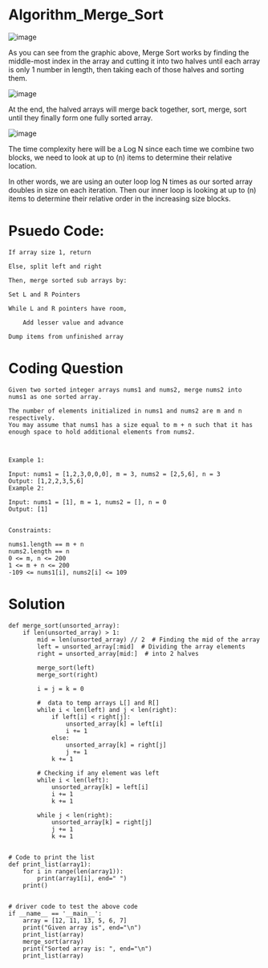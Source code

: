# Algorithm_Merge_Sort

![image](https://user-images.githubusercontent.com/66803124/118539316-239a5080-b704-11eb-8b31-3e413955bde6.png)

As you can see from the graphic above, Merge Sort works by finding the middle-most index in the array and cutting it 
into two halves until each array is only 1 number in length, then taking each of those halves and sorting them. 

![image](https://user-images.githubusercontent.com/66803124/118541515-a15f5b80-b706-11eb-98db-e599baba64d4.png)

At the end, the halved arrays will merge back together, sort, merge, sort until they finally form one fully sorted array. 

![image](https://user-images.githubusercontent.com/66803124/118541803-fbf8b780-b706-11eb-9f70-cbc61beec1a2.png)

The time complexity here will be a Log N since each time we combine two blocks, we need to look at up to (n) items to determine their relative location.

In other words, we are using an outer loop log N times as our sorted array doubles in size on each iteration.
Then our inner loop is looking at up to (n) items to determine their relative order in the increasing size blocks.

# Psuedo Code:
```
If array size 1, return 

Else, split left and right 

Then, merge sorted sub arrays by: 

Set L and R Pointers 

While L and R pointers have room, 

	Add lesser value and advance 

Dump items from unfinished array 
```

# Coding Question

```
Given two sorted integer arrays nums1 and nums2, merge nums2 into nums1 as one sorted array.

The number of elements initialized in nums1 and nums2 are m and n respectively. 
You may assume that nums1 has a size equal to m + n such that it has enough space to hold additional elements from nums2.

 

Example 1:

Input: nums1 = [1,2,3,0,0,0], m = 3, nums2 = [2,5,6], n = 3
Output: [1,2,2,3,5,6]
Example 2:

Input: nums1 = [1], m = 1, nums2 = [], n = 0
Output: [1]
 

Constraints:

nums1.length == m + n
nums2.length == n
0 <= m, n <= 200
1 <= m + n <= 200
-109 <= nums1[i], nums2[i] <= 109
```

# Solution 
```
def merge_sort(unsorted_array):
    if len(unsorted_array) > 1:
        mid = len(unsorted_array) // 2  # Finding the mid of the array
        left = unsorted_array[:mid]  # Dividing the array elements
        right = unsorted_array[mid:]  # into 2 halves

        merge_sort(left)
        merge_sort(right)

        i = j = k = 0

        #  data to temp arrays L[] and R[]
        while i < len(left) and j < len(right):
            if left[i] < right[j]:
                unsorted_array[k] = left[i]
                i += 1
            else:
                unsorted_array[k] = right[j]
                j += 1
            k += 1

        # Checking if any element was left
        while i < len(left):
            unsorted_array[k] = left[i]
            i += 1
            k += 1

        while j < len(right):
            unsorted_array[k] = right[j]
            j += 1
            k += 1


# Code to print the list
def print_list(array1):
    for i in range(len(array1)):
        print(array1[i], end=" ")
    print()


# driver code to test the above code
if __name__ == '__main__':
    array = [12, 11, 13, 5, 6, 7]
    print("Given array is", end="\n")
    print_list(array)
    merge_sort(array)
    print("Sorted array is: ", end="\n")
    print_list(array)
```
